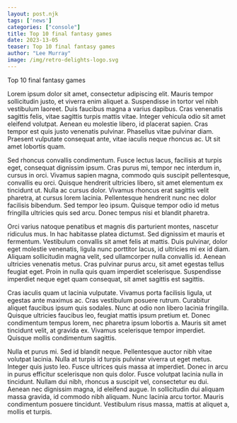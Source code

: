 ```yaml
---
layout: post.njk 
tags: ['news']
categories: ["console"]
title: Top 10 final fantasy games
date: 2023-13-05
teaser: Top 10 final fantasy games
author: "Lee Murray"
image: /img/retro-delights-logo.svg
---
```


Top 10 final fantasy games

Lorem ipsum dolor sit amet, consectetur adipiscing elit. Mauris tempor sollicitudin justo, et viverra enim aliquet a. Suspendisse in tortor vel nibh vestibulum laoreet. Duis faucibus magna a varius dapibus. Cras venenatis sagittis felis, vitae sagittis turpis mattis vitae. Integer vehicula odio sit amet eleifend volutpat. Aenean eu molestie libero, id placerat sapien. Cras tempor est quis justo venenatis pulvinar. Phasellus vitae pulvinar diam. Praesent vulputate consequat ante, vitae iaculis neque rhoncus ac. Ut sit amet lobortis quam.

Sed rhoncus convallis condimentum. Fusce lectus lacus, facilisis at turpis eget, consequat dignissim ipsum. Cras purus mi, tempor nec interdum in, cursus in orci. Vivamus sapien magna, commodo quis suscipit pellentesque, convallis eu orci. Quisque hendrerit ultricies libero, sit amet elementum ex tincidunt ut. Nulla ac cursus dolor. Vivamus rhoncus erat sagittis velit pharetra, at cursus lorem lacinia. Pellentesque hendrerit nunc nec dolor facilisis bibendum. Sed tempor leo ipsum. Quisque tempor odio id metus fringilla ultricies quis sed arcu. Donec tempus nisi et blandit pharetra.

Orci varius natoque penatibus et magnis dis parturient montes, nascetur ridiculus mus. In hac habitasse platea dictumst. Sed dignissim et mauris et fermentum. Vestibulum convallis sit amet felis at mattis. Duis pulvinar, dolor eget molestie venenatis, ligula nunc porttitor lacus, id ultricies mi ex id diam. Aliquam sollicitudin magna velit, sed ullamcorper nulla convallis id. Aenean ultricies venenatis metus. Cras pulvinar purus arcu, sit amet egestas tellus feugiat eget. Proin in nulla quis quam imperdiet scelerisque. Suspendisse imperdiet neque eget quam consequat, sit amet sagittis est sagittis.

Cras iaculis quam ut lacinia vulputate. Vivamus porta facilisis ligula, ut egestas ante maximus ac. Cras vestibulum posuere rutrum. Curabitur aliquet faucibus ipsum quis sodales. Nunc at odio non libero lacinia fringilla. Quisque ultricies faucibus leo, feugiat mattis ipsum pretium et. Donec condimentum tempus lorem, nec pharetra ipsum lobortis a. Mauris sit amet tincidunt velit, at gravida ex. Vivamus scelerisque tempor imperdiet. Quisque mollis condimentum sagittis.

Nulla et purus mi. Sed id blandit neque. Pellentesque auctor nibh vitae volutpat lacinia. Nulla at turpis id turpis pulvinar viverra ut eget metus. Integer quis justo leo. Fusce ultrices quis massa at imperdiet. Donec in arcu in purus efficitur scelerisque non quis dolor. Fusce volutpat lacinia nulla in tincidunt. Nullam dui nibh, rhoncus a suscipit vel, consectetur eu dui. Aenean nec dignissim magna, id eleifend augue. In sollicitudin dui aliquam massa gravida, id commodo nibh aliquam. Nunc lacinia arcu tortor. Mauris condimentum posuere tincidunt. Vestibulum risus massa, mattis at aliquet a, mollis et turpis.